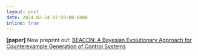 ```yaml
---
layout: post
date: 2024-02-24 07:59:00-0400
inline: true
---
```

**[paper]** New preprint out: [BEACON: A Bayesian Evolutionary Approach for Counterexample Generation of Control Systems](https://arxiv.org/abs/2403.05925)
